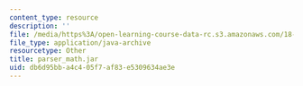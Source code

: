 ```yaml
---
content_type: resource
description: ''
file: /media/https%3A/open-learning-course-data-rc.s3.amazonaws.com/18-02sc-multivariable-calculus-fall-2010/db6d95bba4c405f7af83e5309634ae3e_parser_math.jar
file_type: application/java-archive
resourcetype: Other
title: parser_math.jar
uid: db6d95bb-a4c4-05f7-af83-e5309634ae3e
---
```


